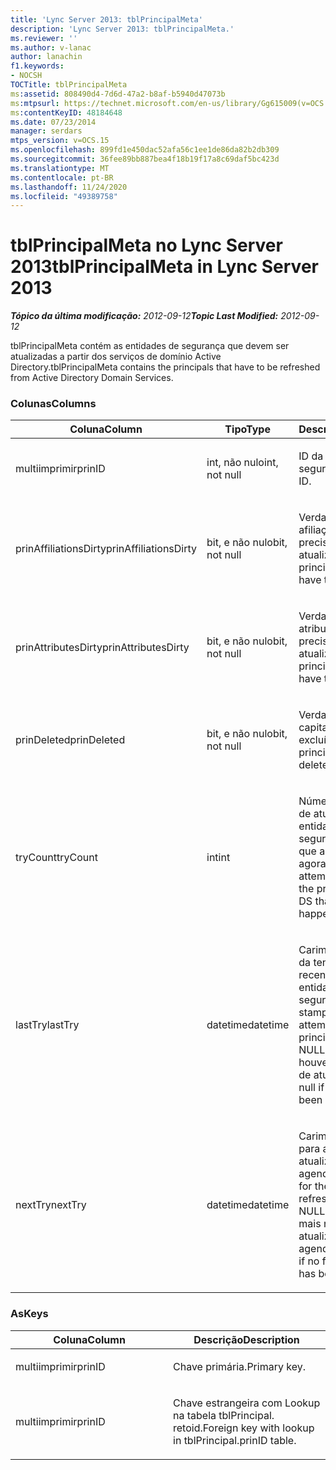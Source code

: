 ```yaml
---
title: 'Lync Server 2013: tblPrincipalMeta'
description: 'Lync Server 2013: tblPrincipalMeta.'
ms.reviewer: ''
ms.author: v-lanac
author: lanachin
f1.keywords:
- NOCSH
TOCTitle: tblPrincipalMeta
ms:assetid: 808490d4-7d6d-47a2-b8af-b5940d47073b
ms:mtpsurl: https://technet.microsoft.com/en-us/library/Gg615009(v=OCS.15)
ms:contentKeyID: 48184648
ms.date: 07/23/2014
manager: serdars
mtps_version: v=OCS.15
ms.openlocfilehash: 899fd1e450dac52afa56c1ee1de86da82b2db309
ms.sourcegitcommit: 36fee89bb887bea4f18b19f17a8c69daf5bc423d
ms.translationtype: MT
ms.contentlocale: pt-BR
ms.lasthandoff: 11/24/2020
ms.locfileid: "49389758"
---
```

# <a name="tblprincipalmeta-in-lync-server-2013"></a><span data-ttu-id="5b320-103">tblPrincipalMeta no Lync Server 2013</span><span class="sxs-lookup"><span data-stu-id="5b320-103">tblPrincipalMeta in Lync Server 2013</span></span>

<div data-xmlns="http://www.w3.org/1999/xhtml">

<div class="topic" data-xmlns="http://www.w3.org/1999/xhtml" data-msxsl="urn:schemas-microsoft-com:xslt" data-cs="https://msdn.microsoft.com/">

<div data-asp="https://msdn2.microsoft.com/asp">



</div>

<div id="mainSection">

<div id="mainBody"><span data-ttu-id="5b320-104">

<span> </span></span><span class="sxs-lookup"><span data-stu-id="5b320-104">

<span> </span></span></span>

<span data-ttu-id="5b320-105">_**Tópico da última modificação:** 2012-09-12_</span><span class="sxs-lookup"><span data-stu-id="5b320-105">_**Topic Last Modified:** 2012-09-12_</span></span>

<span data-ttu-id="5b320-106">tblPrincipalMeta contém as entidades de segurança que devem ser atualizadas a partir dos serviços de domínio Active Directory.</span><span class="sxs-lookup"><span data-stu-id="5b320-106">tblPrincipalMeta contains the principals that have to be refreshed from Active Directory Domain Services.</span></span>

### <a name="columns"></a><span data-ttu-id="5b320-107">Colunas</span><span class="sxs-lookup"><span data-stu-id="5b320-107">Columns</span></span>

<table>
<colgroup>
<col style="width: 33%" />
<col style="width: 33%" />
<col style="width: 33%" />
</colgroup>
<thead>
<tr class="header">
<th><span data-ttu-id="5b320-108">Coluna</span><span class="sxs-lookup"><span data-stu-id="5b320-108">Column</span></span></th>
<th><span data-ttu-id="5b320-109">Tipo</span><span class="sxs-lookup"><span data-stu-id="5b320-109">Type</span></span></th>
<th><span data-ttu-id="5b320-110">Descrição</span><span class="sxs-lookup"><span data-stu-id="5b320-110">Description</span></span></th>
</tr>
</thead>
<tbody>
<tr class="odd">
<td><p><span data-ttu-id="5b320-111">multiimprimir</span><span class="sxs-lookup"><span data-stu-id="5b320-111">prinID</span></span></p></td>
<td><p><span data-ttu-id="5b320-112">int, não nulo</span><span class="sxs-lookup"><span data-stu-id="5b320-112">int, not null</span></span></p></td>
<td><p><span data-ttu-id="5b320-113">ID da entidade de segurança.</span><span class="sxs-lookup"><span data-stu-id="5b320-113">Principal ID.</span></span></p></td>
</tr>
<tr class="even">
<td><p><span data-ttu-id="5b320-114">prinAffiliationsDirty</span><span class="sxs-lookup"><span data-stu-id="5b320-114">prinAffiliationsDirty</span></span></p></td>
<td><p><span data-ttu-id="5b320-115">bit, e não nulo</span><span class="sxs-lookup"><span data-stu-id="5b320-115">bit, not null</span></span></p></td>
<td><p><span data-ttu-id="5b320-116">Verdadeiro se as afiliações principais precisarem ser atualizadas.</span><span class="sxs-lookup"><span data-stu-id="5b320-116">True if principal affiliations have to be refreshed.</span></span></p></td>
</tr>
<tr class="odd">
<td><p><span data-ttu-id="5b320-117">prinAttributesDirty</span><span class="sxs-lookup"><span data-stu-id="5b320-117">prinAttributesDirty</span></span></p></td>
<td><p><span data-ttu-id="5b320-118">bit, e não nulo</span><span class="sxs-lookup"><span data-stu-id="5b320-118">bit, not null</span></span></p></td>
<td><p><span data-ttu-id="5b320-119">Verdadeiro se os atributos principais precisarem ser atualizados.</span><span class="sxs-lookup"><span data-stu-id="5b320-119">True if principal attributes have to be refreshed.</span></span></p></td>
</tr>
<tr class="even">
<td><p><span data-ttu-id="5b320-120">prinDeleted</span><span class="sxs-lookup"><span data-stu-id="5b320-120">prinDeleted</span></span></p></td>
<td><p><span data-ttu-id="5b320-121">bit, e não nulo</span><span class="sxs-lookup"><span data-stu-id="5b320-121">bit, not null</span></span></p></td>
<td><p><span data-ttu-id="5b320-122">Verdadeiro se o capital foi excluído.</span><span class="sxs-lookup"><span data-stu-id="5b320-122">True if the principal has been deleted.</span></span></p></td>
</tr>
<tr class="odd">
<td><p><span data-ttu-id="5b320-123">tryCount</span><span class="sxs-lookup"><span data-stu-id="5b320-123">tryCount</span></span></p></td>
<td><p><span data-ttu-id="5b320-124">int</span><span class="sxs-lookup"><span data-stu-id="5b320-124">int</span></span></p></td>
<td><p><span data-ttu-id="5b320-125">Número de tentativas de atualizar a entidade de segurança do AD DS que aconteceram até agora.</span><span class="sxs-lookup"><span data-stu-id="5b320-125">Number of attempts to refresh the principal from AD DS that have happened so far.</span></span></p></td>
</tr>
<tr class="even">
<td><p><span data-ttu-id="5b320-126">lastTry</span><span class="sxs-lookup"><span data-stu-id="5b320-126">lastTry</span></span></p></td>
<td><p><span data-ttu-id="5b320-127">datetime</span><span class="sxs-lookup"><span data-stu-id="5b320-127">datetime</span></span></p></td>
<td><p><span data-ttu-id="5b320-128">Carimbo de data/hora da tentativa mais recente de atualizar a entidade de segurança.</span><span class="sxs-lookup"><span data-stu-id="5b320-128">Time stamp from the latest attempt to refresh the principal.</span></span> <span data-ttu-id="5b320-129">Pode ser NULL se ainda não houver uma tentativa de atualização.</span><span class="sxs-lookup"><span data-stu-id="5b320-129">Can be null if no refresh has been attempted yet.</span></span></p></td>
</tr>
<tr class="odd">
<td><p><span data-ttu-id="5b320-130">nextTry</span><span class="sxs-lookup"><span data-stu-id="5b320-130">nextTry</span></span></p></td>
<td><p><span data-ttu-id="5b320-131">datetime</span><span class="sxs-lookup"><span data-stu-id="5b320-131">datetime</span></span></p></td>
<td><p><span data-ttu-id="5b320-132">Carimbo de data/hora para a próxima atualização agendada.</span><span class="sxs-lookup"><span data-stu-id="5b320-132">Time stamp for the next scheduled refresh.</span></span> <span data-ttu-id="5b320-133">Pode ser NULL se não houver mais nenhuma atualização agendada.</span><span class="sxs-lookup"><span data-stu-id="5b320-133">Can be null if no further refresh has been scheduled.</span></span></p></td>
</tr>
</tbody>
</table>


### <a name="keys"></a><span data-ttu-id="5b320-134">As</span><span class="sxs-lookup"><span data-stu-id="5b320-134">Keys</span></span>

<table>
<colgroup>
<col style="width: 50%" />
<col style="width: 50%" />
</colgroup>
<thead>
<tr class="header">
<th><span data-ttu-id="5b320-135">Coluna</span><span class="sxs-lookup"><span data-stu-id="5b320-135">Column</span></span></th>
<th><span data-ttu-id="5b320-136">Descrição</span><span class="sxs-lookup"><span data-stu-id="5b320-136">Description</span></span></th>
</tr>
</thead>
<tbody>
<tr class="odd">
<td><p><span data-ttu-id="5b320-137">multiimprimir</span><span class="sxs-lookup"><span data-stu-id="5b320-137">prinID</span></span></p></td>
<td><p><span data-ttu-id="5b320-138">Chave primária.</span><span class="sxs-lookup"><span data-stu-id="5b320-138">Primary key.</span></span></p></td>
</tr>
<tr class="even">
<td><p><span data-ttu-id="5b320-139">multiimprimir</span><span class="sxs-lookup"><span data-stu-id="5b320-139">prinID</span></span></p></td>
<td><p><span data-ttu-id="5b320-140">Chave estrangeira com Lookup na tabela tblPrincipal. retoid.</span><span class="sxs-lookup"><span data-stu-id="5b320-140">Foreign key with lookup in tblPrincipal.prinID table.</span></span></p></td>
</tr>
</tbody>
</table><span data-ttu-id="5b320-141">


</div>

<span> </span>

</div>

</div>

</span><span class="sxs-lookup"><span data-stu-id="5b320-141">


</div>

<span> </span>

</div>

</div>

</span></span></div>


